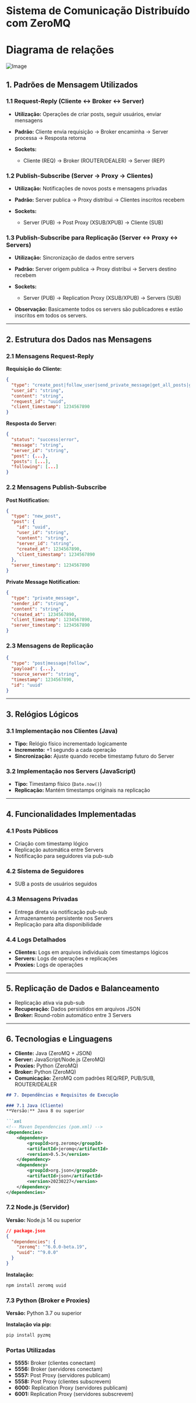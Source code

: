# Sistema de Comunicação Distribuído com ZeroMQ


# Diagrama de relações 

![Image](https://github.com/user-attachments/assets/666be52b-89c5-4e66-a700-976b346bae8a)

## 1. Padrões de Mensagem Utilizados

### 1.1 Request-Reply (Cliente ↔ Broker ↔ Server)

* **Utilização:** Operações de criar posts, seguir usuários, enviar mensagens
* **Padrão:** Cliente envia requisição → Broker encaminha → Server processa → Resposta retorna
* **Sockets:**

  * Cliente (REQ) → Broker (ROUTER/DEALER) → Server (REP)

### 1.2 Publish-Subscribe (Server → Proxy → Clientes)

* **Utilização:** Notificações de novos posts e mensagens privadas
* **Padrão:** Server publica → Proxy distribui → Clientes inscritos recebem
* **Sockets:**

  * Server (PUB) → Post Proxy (XSUB/XPUB) → Cliente (SUB)

### 1.3 Publish-Subscribe para Replicação (Server ↔ Proxy ↔ Servers)

* **Utilização:** Sincronização de dados entre servers
* **Padrão:** Server origem publica → Proxy distribui → Servers destino recebem
* **Sockets:**

  * Server (PUB) → Replication Proxy (XSUB/XPUB) → Servers (SUB)
* **Observação:** Basicamente todos os servers são publicadores e estão inscritos em todos os servers.

---

## 2. Estrutura dos Dados nas Mensagens

### 2.1 Mensagens Request-Reply

**Requisição do Cliente:**

```json
{
  "type": "create_post|follow_user|send_private_message|get_all_posts|get_following",
  "user_id": "string",
  "content": "string",
  "request_id": "uuid",
  "client_timestamp": 1234567890
}
```

**Resposta do Server:**

```json
{
  "status": "success|error",
  "message": "string",
  "server_id": "string",
  "post": {...},
  "posts": [...],
  "following": [...]
}
```

### 2.2 Mensagens Publish-Subscribe

**Post Notification:**

```json
{
  "type": "new_post",
  "post": {
    "id": "uuid",
    "user_id": "string",
    "content": "string",
    "server_id": "string",
    "created_at": 1234567890,
    "client_timestamp": 1234567890
  },
  "server_timestamp": 1234567890
}
```

**Private Message Notification:**

```json
{
  "type": "private_message",
  "sender_id": "string",
  "content": "string",
  "created_at": 1234567890,
  "client_timestamp": 1234567890,
  "server_timestamp": 1234567890
}
```

### 2.3 Mensagens de Replicação

```json
{
  "type": "post|message|follow",
  "payload": {...},
  "source_server": "string",
  "timestamp": 1234567890,
  "id": "uuid"
}
```

---

## 3. Relógios Lógicos

### 3.1 Implementação nos Clientes (Java)

* **Tipo:** Relógio físico incrementado logicamente
* **Incremento:** +1 segundo a cada operação
* **Sincronização:** Ajuste quando recebe timestamp futuro do Server

### 3.2 Implementação nos Servers (JavaScript)

* **Tipo:** Timestamp físico (`Date.now()`)
* **Replicação:** Mantém timestamps originais na replicação

---

## 4. Funcionalidades Implementadas

### 4.1 Posts Públicos

* Criação com timestamp lógico
* Replicação automática entre Servers
* Notificação para seguidores via pub-sub

### 4.2 Sistema de Seguidores

* SUB a posts de usuários seguidos

### 4.3 Mensagens Privadas

* Entrega direta via notificação pub-sub
* Armazenamento persistente nos Servers
* Replicação para alta disponibilidade

### 4.4 Logs Detalhados

* **Clientes:** Logs em arquivos individuais com timestamps lógicos
* **Servers:** Logs de operações e replicações
* **Proxies:** Logs de operações

---

## 5. Replicação de Dados e Balanceamento

* Replicação ativa via pub-sub
* **Recuperação:** Dados persistidos em arquivos JSON
* **Broker:** Round-robin automático entre 3 Servers

---

## 6. Tecnologias e Linguagens

* **Cliente:** Java (ZeroMQ + JSON)
* **Server:** JavaScript/Node.js (ZeroMQ)
* **Proxies:** Python (ZeroMQ)
* **Broker:** Python (ZeroMQ)
* **Comunicação:** ZeroMQ com padrões REQ/REP, PUB/SUB, ROUTER/DEALER

````markdown
## 7. Dependências e Requisitos de Execução

### 7.1 Java (Cliente)  
**Versão:** Java 8 ou superior  

```xml
<!-- Maven Dependencies (pom.xml) -->
<dependencies>
    <dependency>
        <groupId>org.zeromq</groupId>
        <artifactId>jeromq</artifactId>
        <version>0.5.3</version>
    </dependency>
    <dependency>
        <groupId>org.json</groupId>
        <artifactId>json</artifactId>
        <version>20230227</version>
    </dependency>
</dependencies>
````

### 7.2 Node.js (Servidor)

**Versão:** Node.js 14 ou superior

```json
// package.json
{
  "dependencies": {
    "zeromq": "^6.0.0-beta.19",
    "uuid": "^9.0.0"
  }
}
```

**Instalação:**

```bash
npm install zeromq uuid
```

### 7.3 Python (Broker e Proxies)

**Versão:** Python 3.7 ou superior

**Instalação via pip:**

```bash
pip install pyzmq
```

### Portas Utilizadas

* **5555:** Broker (clientes conectam)
* **5556:** Broker (servidores conectam)
* **5557:** Post Proxy (servidores publicam)
* **5558:** Post Proxy (clientes subscrevem)
* **6000:** Replication Proxy (servidores publicam)
* **6001:** Replication Proxy (servidores subscrevem)

